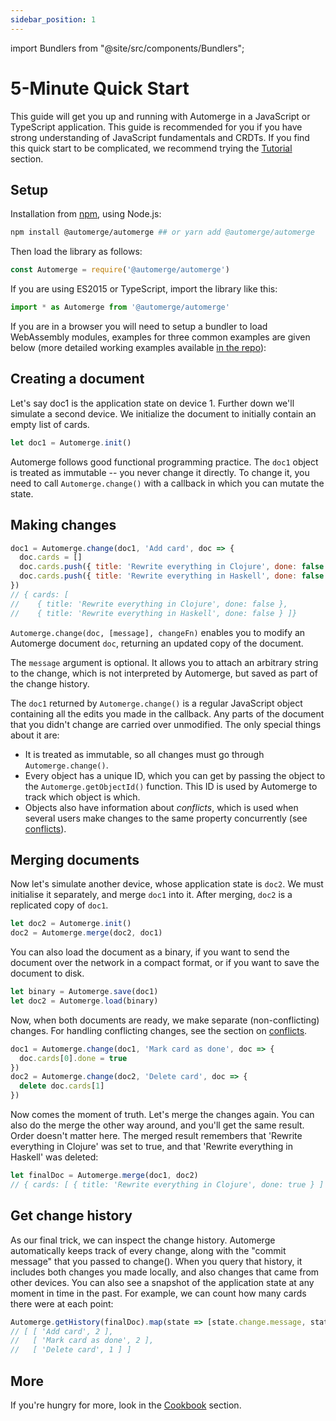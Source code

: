 ```yaml
---
sidebar_position: 1
---
```


import Bundlers from "@site/src/components/Bundlers";

# 5-Minute Quick Start

This guide will get you up and running with Automerge in a JavaScript or TypeScript application. This guide is recommended for you if you have strong understanding of JavaScript fundamentals and CRDTs. If you find this quick start to be complicated, we recommend trying the [Tutorial](/docs/tutorial/introduction/) section.


## Setup

Installation from [npm](https://www.npmjs.com/package/automerge), using Node.js:

```bash
npm install @automerge/automerge ## or yarn add @automerge/automerge
```

Then load the library as follows:

```js
const Automerge = require('@automerge/automerge')
```

If you are using ES2015 or TypeScript, import the library like this:

```typescript
import * as Automerge from '@automerge/automerge'
```

If you are in a browser you will need to setup a bundler to load WebAssembly modules, examples for three common examples are given below (more detailed working examples available [in the repo](https://github.com/automerge/automerge-rs/tree/main/javascript/examples)):

<Bundlers />


## Creating a document

Let's say doc1 is the application state on device 1. Further down we'll simulate a second device. We initialize the document to initially contain an empty list of cards.

```js
let doc1 = Automerge.init()
```

Automerge follows good functional programming practice. The `doc1` object is treated as immutable -- you  never change it directly. To change it, you need to call `Automerge.change()` with a callback in which you can mutate the state. 


## Making changes

```js
doc1 = Automerge.change(doc1, 'Add card', doc => {
  doc.cards = []
  doc.cards.push({ title: 'Rewrite everything in Clojure', done: false })
  doc.cards.push({ title: 'Rewrite everything in Haskell', done: false })
})
// { cards: [
//    { title: 'Rewrite everything in Clojure', done: false },
//    { title: 'Rewrite everything in Haskell', done: false } ]}
```

`Automerge.change(doc, [message], changeFn)` enables you to modify an Automerge document `doc`,
returning an updated copy of the document.

The `message` argument is optional. It allows you to attach an arbitrary string to the change, which is not interpreted by Automerge, but saved as part of the change history.

The `doc1` returned by `Automerge.change()` is a regular JavaScript object containing all the
edits you made in the callback. Any parts of the document that you didn't change are carried over
unmodified. The only special things about it are:

  - It is treated as immutable, so all changes must go through `Automerge.change()`.
  - Every object has a unique ID, which you can get by passing the object to the
    `Automerge.getObjectId()` function. This ID is used by Automerge to track which object is which.
  - Objects also have information about _conflicts_, which is used when several users make changes to
    the same property concurrently (see [conflicts](/docs/cookbook/conflicts/)). 

## Merging documents

Now let's simulate another device, whose application state is `doc2`. We must
initialise it separately, and merge `doc1` into it. After merging, `doc2` is a replicated copy of `doc1`.

```js
let doc2 = Automerge.init()
doc2 = Automerge.merge(doc2, doc1)
```

You can also load the document as a binary, if you want to send the document over the network in a compact format, or if you want to save the document to disk.

```js
let binary = Automerge.save(doc1)
let doc2 = Automerge.load(binary)
```

Now, when both documents are ready, we make separate (non-conflicting) changes. For handling conflicting changes, see the section on [conflicts](/docs/cookbook/conflicts/).

```js
doc1 = Automerge.change(doc1, 'Mark card as done', doc => {
  doc.cards[0].done = true
})
doc2 = Automerge.change(doc2, 'Delete card', doc => {
  delete doc.cards[1]
})
```

Now comes the moment of truth. Let's merge the changes again. You can also do the merge the other way around, and you'll get the same result. Order doesn't matter here. The merged result remembers that 'Rewrite everything in Clojure' was set to true, and that 'Rewrite everything in Haskell' was deleted:

```js
let finalDoc = Automerge.merge(doc1, doc2)
// { cards: [ { title: 'Rewrite everything in Clojure', done: true } ] }
```

## Get change history


As our final trick, we can inspect the change history. Automerge automatically
keeps track of every change, along with the "commit message" that you passed to
change(). When you query that history, it includes both changes you made
locally, and also changes that came from other devices. You can also see a
snapshot of the application state at any moment in time in the past. For
example, we can count how many cards there were at each point:

```js
Automerge.getHistory(finalDoc).map(state => [state.change.message, state.snapshot.cards.length])
// [ [ 'Add card', 2 ],
//   [ 'Mark card as done', 2 ],
//   [ 'Delete card', 1 ] ]
```

## More

If you're hungry for more, look in the [Cookbook](/docs/cookbook/modeling-data/) section.
